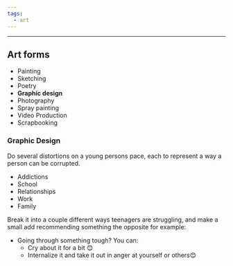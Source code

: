 ```yaml
---
tags:
  - art
---
```

___
## Art forms
- Painting
- Sketching
- Poetry
- **Graphic design**
- Photography
- Spray painting 
- Video Production
- Scrapbooking

### Graphic Design
Do several distortions on a young persons pace, each to represent a way a person can be corrupted.
- Addictions
- School
- Relationships
- Work
- Family

Break it into a couple different ways teenagers are struggling, and make a small add recommending something the opposite for example:
- Going through something tough? You can:
	- Cry about it for a bit 😊
	- Internalize it and take it out in anger at yourself or others😊



